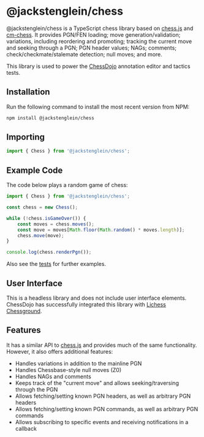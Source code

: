 # @jackstenglein/chess

@jackstenglein/chess is a TypeScript chess library based on [chess.js](https://github.com/jhlywa/chess.js) and [cm-chess](https://github.com/shaack/cm-chess). It provides PGN/FEN loading; move generation/validation; variations, including reordering and promoting; tracking the current move and seeking through a PGN; PGN header values; NAGs; comments; check/checkmate/stalemate detection; null moves; and more.

This library is used to power the [ChessDojo](https://www.chessdojo.club) annotation editor and tactics tests.

## Installation

Run the following command to install the most recent version from NPM:

```bash
npm install @jackstenglein/chess
```

## Importing

```typescript
import { Chess } from '@jackstenglein/chess';
```

## Example Code

The code below plays a random game of chess:

```typescript
import { Chess } from '@jackstenglein/chess';

const chess = new Chess();

while (!chess.isGameOver()) {
    const moves = chess.moves();
    const move = moves[Math.floor(Math.random() * moves.length)];
    chess.move(move);
}

console.log(chess.renderPgn());
```

Also see the [tests](https://github.com/jackstenglein/chess/tree/main/src/__tests__) for further examples.

## User Interface

This is a headless library and does not include user interface elements. ChessDojo has successfully integrated this library with [Lichess Chessground](https://github.com/lichess-org/chessground).

## Features

It has a similar API to [chess.js](https://github.com/jhlywa/chess.js) and provides much of the same functionality. However, it also offers additional features:

-   Handles variations in addition to the mainline PGN
-   Handles Chessbase-style null moves (Z0)
-   Handles NAGs and comments
-   Keeps track of the "current move" and allows seeking/traversing through the PGN
-   Allows fetching/setting known PGN headers, as well as arbitrary PGN headers
-   Allows fetching/setting known PGN commands, as well as arbitrary PGN commands
-   Allows subscribing to specific events and receiving notifications in a callback
